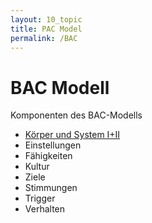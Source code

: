 ```yaml
---
layout: 10_topic
title: PAC Model
permalink: /BAC
---
```


# BAC Modell


Komponenten des BAC-Modells
- [Körper und System I+II](BAC_B)
- Einstellungen
- Fähigkeiten
- Kultur
- Ziele
- Stimmungen
- Trigger 
- Verhalten
